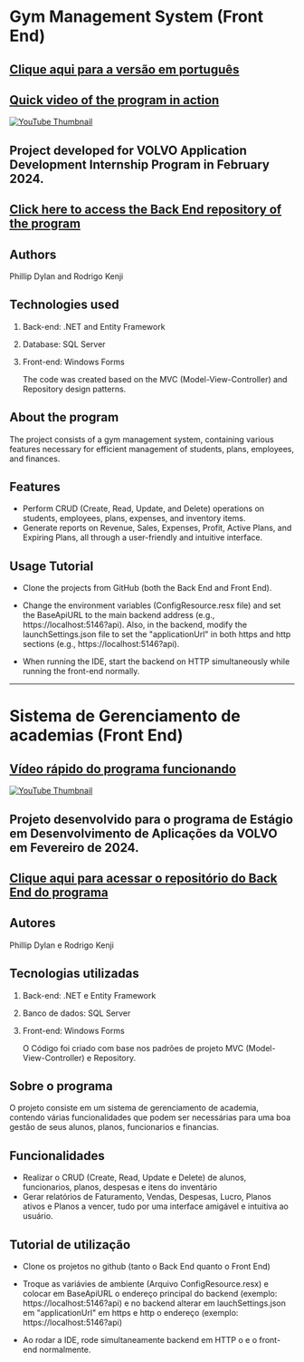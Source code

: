 # Gym Management System (Front End)

## [Clique aqui para a versão em português](#sistema-de-gerenciamento-de-academias-front-end)

## [Quick video of the program in action](https://www.youtube.com/watch?v=GYMiqaH4Nrk)

[![YouTube Thumbnail](https://img.youtube.com/vi/GYMiqaH4Nrk/maxresdefault.jpg)](https://www.youtube.com/watch?v=GYMiqaH4Nrk)

## Project developed for VOLVO Application Development Internship Program in February 2024.
   
## [Click here to access the Back End repository of the program](https://github.com/rodrigoveneroso/GerenciamentoAcademiasBackend)


## Authors
Phillip Dylan and Rodrigo Kenji

## Technologies used
1. Back-end: .NET and Entity Framework
2. Database: SQL Server
3. Front-end: Windows Forms

   The code was created based on the MVC (Model-View-Controller) and Repository design patterns.

## About the program
The project consists of a gym management system, containing various features necessary for efficient management of students, plans, employees, and finances.

## Features
- Perform CRUD (Create, Read, Update, and Delete) operations on students, employees, plans, expenses, and inventory items.
- Generate reports on Revenue, Sales, Expenses, Profit, Active Plans, and Expiring Plans, all through a user-friendly and intuitive interface.

## Usage Tutorial
- Clone the projects from GitHub (both the Back End and Front End).

- Change the environment variables (ConfigResource.resx file) and set the BaseApiURL to the main backend address (e.g., https://localhost:5146?api). Also, in the backend, modify the launchSettings.json file to set the "applicationUrl" in both https and http sections (e.g., https://localhost:5146?api).

- When running the IDE, start the backend on HTTP simultaneously while running the front-end normally.

---

# Sistema de Gerenciamento de academias (Front End)

## [Vídeo rápido do programa funcionando](https://www.youtube.com/watch?v=GYMiqaH4Nrk)

[![YouTube Thumbnail](https://img.youtube.com/vi/GYMiqaH4Nrk/maxresdefault.jpg)](https://www.youtube.com/watch?v=GYMiqaH4Nrk)

## Projeto desenvolvido para o programa de Estágio em Desenvolvimento de Aplicações da VOLVO em Fevereiro de 2024.
   
## [Clique aqui para acessar o repositório do Back End do programa](https://github.com/rodrigoveneroso/GerenciamentoAcademiasBackend)


## Autores
Phillip Dylan e Rodrigo Kenji

## Tecnologias utilizadas
1. Back-end: .NET e Entity Framework
2. Banco de dados: SQL Server
3. Front-end: Windows Forms

   O Código foi criado com base nos padrões de projeto MVC (Model-View-Controller) e Repository.

## Sobre o programa
O projeto consiste em um sistema de gerenciamento de academia, contendo várias funcionalidades que podem ser necessárias para uma boa gestão de seus alunos, planos, funcionarios e financias.

## Funcionalidades
- Realizar o CRUD (Create, Read, Update e Delete) de alunos, funcionarios, planos, despesas e itens do inventário  
- Gerar relatórios de Faturamento, Vendas, Despesas, Lucro, Planos ativos e Planos a vencer, tudo por uma interface amigável e intuitiva ao usuário.

## Tutorial de utilização
- Clone os projetos no github (tanto o Back End quanto o Front End)

- Troque as variávies de ambiente (Arquivo ConfigResource.resx) e colocar em BaseApiURL o endereço principal do backend (exemplo: https://localhost:5146?api) e no backend alterar em lauchSettings.json em "applicationUrl" em https e http o endereço (exemplo: https://localhost:5146?api) 

- Ao rodar a IDE, rode simultaneamente backend em HTTP o e o front-end normalmente.
